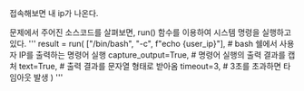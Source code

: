 접속해보면 내 ip가 나온다.

문제에서 주어진 소스코드를 살펴보면, run() 함수를 이용하여 시스템 명령을 실행하고 있다.
'''
        result = run(
            ["/bin/bash", "-c", f"echo {user_ip}"],  # bash 쉘에서 사용자 IP를 출력하는 명령어 실행
            capture_output=True,  # 명령어 실행의 출력 결과를 캡처
            text=True,  # 출력 결과를 문자열 형태로 받아옴
            timeout=3,  # 3초를 초과하면 타임아웃 발생
        )
'''
